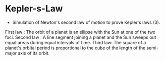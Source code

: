 # Kepler-s-Law

- Simulation of Newton's second law of motion to prove Kepler's laws (3). 

First law : The orbit of a planet is an ellipse with the Sun at one of the two foci.
Second law : A line segment joining a planet and the Sun sweeps out equal areas during equal intervals of time.
Third law: The square of a planet's orbital period is proportional to the cube of the length of the semi-major axis of its orbit.


